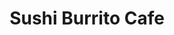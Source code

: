 ---
layout: place
title: "Sushi Burrito Cafe"
permalink: /north-dakota/fargo/sushi-burrito-cafe.html
stateAbbr: ND
stateName: North Dakota
cityName: Fargo
seo:
  name: "Sushi Burrito Cafe"
  type: Restaurant
  links: https://sushi-burrito-and-thai.square.site/
description: "Looking for sushi in Fargo, North Dakota? Check out Sushi Burrito Cafe for a delightful Japanese dining experience. Enjoy a variety of sushi and other dishes..."
place_id: ChIJd43pnVLJyFIRp26u36FTwqA
photos:
  - name: >-
      places/ChIJd43pnVLJyFIRp26u36FTwqA/photos/AeeoHcJyJhIBvtLG5rbi5zAynfS0XcG_XcOOGJsiRUGAuMkD-qIkUS7ammGrps3Xs438osIvQEn35j-xXkzznn1GFWg9ApkZ-cgGkNUpAhpIEn6Ct7l4bm3jrzrsSDRuryMFkEiXCvegauujDqy3F7h4iTNUqYCiNrEWimvMNew3W9C_gjrhTOtHJBzPCHJWrRyQiS5SR2kFO6WzmWyOdpEk8M8vsOeVxwDPrUOgqp2EDnAWVNaxzD94preSaesjYs_jWUuMjT9648pAVsDO5wBOZ9hwzAxAj6RkaS0WzZ5ADWBuVg
    widthPx: 2048
    heightPx: 2048
    authorAttributions:
      - displayName: Sushi Burrito Cafe
        uri: https://maps.google.com/maps/contrib/100240915403842990397
        photoUri: >-
          https://lh3.googleusercontent.com/a-/ALV-UjVA6hvnIAz0yE7bx-vVvLzjerfa2np0uVjRhvF1vs-Gud-jvak=s100-p-k-no-mo
    flagContentUri: >-
      https://www.google.com/local/imagery/report/?cb_client=maps_api_places.places_api&image_key=!1e10!2sAF1QipOe1BG1YAtmZYfd1CGYFGFgE631Z5nGv5u3bqvN&hl=en-US
    googleMapsUri: >-
      https://www.google.com/maps/place//data=!3m4!1e2!3m2!1sAF1QipOe1BG1YAtmZYfd1CGYFGFgE631Z5nGv5u3bqvN!2e10!4m2!3m1!1s0x52c8c9529de98d77:0xa0c253a1dfae6ea7
  - name: >-
      places/ChIJd43pnVLJyFIRp26u36FTwqA/photos/AeeoHcLMjMSld9QGM1NjKU1XcfKyweYTsklLIh4jnaRT-jsUmexpIAdzXos4aQdI1BG2xYEKSaA71F6k8jjpv1cyjZQO6t1ZNTq6vAmMaqXH0_TAwWdEr7rLFYvnCvh4fcqN8Lr_C8aN3kr5YttRz0oIvRcV3wk1I30g7s92Omz9C-mf6L-RW7W9lpGSc2fqRANwVHhI6UwZDviBmO_3QJaFH6AKWupdXaSkk2_PRWmzwcMtrBLGVXdNk2dcBwj1Nh_hjEd-JcFn6ONId81VxzNYa8zaK7R77Jo6MolN09Nj_mxv3QJrXMY4pBhkNmJcgoY9cqZXxade5P7UZ9cdBfPfV6k6FPsZH66A6Ut58-ezB8y8CdFi2sayt2mUtc_ZXzQ6bEYyPZobBwQ3GemwUei-fDADFR1xNIwsl7c1-MoYkwTkNCo
    widthPx: 4000
    heightPx: 3000
    authorAttributions:
      - displayName: Eric S.
        uri: https://maps.google.com/maps/contrib/113421998907615008712
        photoUri: >-
          https://lh3.googleusercontent.com/a-/ALV-UjXNC4xCZXpfg0xEZl2FAVPrHunTkiGKeGVtQ4iNRtaA7KWv7-tt=s100-p-k-no-mo
    flagContentUri: >-
      https://www.google.com/local/imagery/report/?cb_client=maps_api_places.places_api&image_key=!1e10!2sCIHM0ogKEICAgIDXx6HyywE&hl=en-US
    googleMapsUri: >-
      https://www.google.com/maps/place//data=!3m4!1e2!3m2!1sCIHM0ogKEICAgIDXx6HyywE!2e10!4m2!3m1!1s0x52c8c9529de98d77:0xa0c253a1dfae6ea7
  - name: >-
      places/ChIJd43pnVLJyFIRp26u36FTwqA/photos/AeeoHcK2BZ8eC4kx3vHS-pZRkOFhT1ITIfu8qxAHnVDVmd184aIJgLvrWo4T9MZpJcZSaP0dnF-Q9SugXlfKSFrG5jj6s6w72da7lhKXZPZUkhHG6gHiOFNMtaJsVINiS9sqyppbqRR5trQ0A2AcPbB3GA3DpY4ESMhWcU4tL0PUTsPWFhR_kPOrq2IGEuy3hgp_g1lZcEZobp0aA3JLGqWtva4p40KKyKPTNmjhO_Z8EJwl25-S_WSLQlMOV5AkUM7B_7IxWPTQDxU1ILUdLC7WFZQ1fuPXeEFGmviaCvkp8Zgnx-zTaI_sy8Aek9HKR9Z9XApOfdjA3yY2thcZJUBXMYwas3H4zESNSLfm_UFBAsxiVQRcSavB5cfKGMV44UB1WLuEdnTXpe6iTYQLiyWwsnmN5lxFrLyQXE299OjYB2T8nA
    widthPx: 1080
    heightPx: 618
    authorAttributions:
      - displayName: Jinny chanel
        uri: https://maps.google.com/maps/contrib/112515886769366742345
        photoUri: >-
          https://lh3.googleusercontent.com/a-/ALV-UjUQMSYVoyu-7GDBNJaN6IVzl1ib0d2IKYFNShrGiwEy8BnT1nxn=s100-p-k-no-mo
    flagContentUri: >-
      https://www.google.com/local/imagery/report/?cb_client=maps_api_places.places_api&image_key=!1e10!2sCIHM0ogKEICAgICvt7WMaQ&hl=en-US
    googleMapsUri: >-
      https://www.google.com/maps/place//data=!3m4!1e2!3m2!1sCIHM0ogKEICAgICvt7WMaQ!2e10!4m2!3m1!1s0x52c8c9529de98d77:0xa0c253a1dfae6ea7
  - name: >-
      places/ChIJd43pnVLJyFIRp26u36FTwqA/photos/AeeoHcI5yl3J3QmcFWFb2lhf3tSo97WyhDRG8tUJtfU5l0mKwjX14rYX7xRtzURYEU1edXyy0Ipd0Tcz_Nn9xXDyFflA8nKR3SGpa-fRIOX3QQFN4MQviZuEmJV6GqpuVMsKBxrgxBgknddebGrKWKtTs8Ar5WKBgnNTPYEkQk1-Wcgwb4tFtX7UmcTidTYcxVdcAMswJAMfNf-X3gbVeSWxcYfvXzxMmmtGeqj01NeninpXkw1O2xUK0a12I2G-7yEeKP1MzaMi7k3TtFdKX1NWJ2HodJ_TK1Bi-lMeYF87xoeMIfysRUg4pb2zoTsnmkkA2PTzTHtXyY7WwyZ5RpgU-5zJWhMp-Gl_w1-UfoOkJ4q3YmhJ_0g-qhd4NNpeQvKGo5YjiMQ4ucUDlbtL7KcxE1WQEVsQ_3UIzMynTsLu9FRDUg
    widthPx: 4000
    heightPx: 3000
    authorAttributions:
      - displayName: Eric S.
        uri: https://maps.google.com/maps/contrib/113421998907615008712
        photoUri: >-
          https://lh3.googleusercontent.com/a-/ALV-UjXNC4xCZXpfg0xEZl2FAVPrHunTkiGKeGVtQ4iNRtaA7KWv7-tt=s100-p-k-no-mo
    flagContentUri: >-
      https://www.google.com/local/imagery/report/?cb_client=maps_api_places.places_api&image_key=!1e10!2sCIHM0ogKEICAgIDXk9TBOg&hl=en-US
    googleMapsUri: >-
      https://www.google.com/maps/place//data=!3m4!1e2!3m2!1sCIHM0ogKEICAgIDXk9TBOg!2e10!4m2!3m1!1s0x52c8c9529de98d77:0xa0c253a1dfae6ea7
  - name: >-
      places/ChIJd43pnVLJyFIRp26u36FTwqA/photos/AeeoHcLv6THJoYxNcYTDOwVlm69jN2ZCP-hwyPimjAVdhYcyalzdDNAqjw6iY6q31RgsICT0rPtxLSdcjQ8OjC2ad5wcMZKbpDiV2dMjfTFmkhI22auwSOz8Wuta4h1hz6kndNFo-SuVWgkby9_VFS1IRDsMueX-zWw1CIZVe3W76NXrIAsEkyJoepHRLLhC4iZoL6AC_8Xa0ZykRVefbQrQtK-3t6SFRdsbCqo-bXNQ--yPmTu3zaJgrCbKFrzW0ZdrjXINjDVnRMl4ljgeUC-RKgZQ88JE4NH4LK3IBlbuR-RoaWTdkWs2jwrhek0GtXWB7x0d14lL2b0nhNtYD3hL6pBo1N79nPPyNrBnzETTqsimkQ0um19kuNdGG0isuJmXyhD_0bN9cqVuHfBb1AJAb_wOHhsSMW4-JWm0CQdGDDmocw
    widthPx: 1440
    heightPx: 1440
    authorAttributions:
      - displayName: Jinny chanel
        uri: https://maps.google.com/maps/contrib/112515886769366742345
        photoUri: >-
          https://lh3.googleusercontent.com/a-/ALV-UjUQMSYVoyu-7GDBNJaN6IVzl1ib0d2IKYFNShrGiwEy8BnT1nxn=s100-p-k-no-mo
    flagContentUri: >-
      https://www.google.com/local/imagery/report/?cb_client=maps_api_places.places_api&image_key=!1e10!2sCIHM0ogKEICAgICvt7WMfg&hl=en-US
    googleMapsUri: >-
      https://www.google.com/maps/place//data=!3m4!1e2!3m2!1sCIHM0ogKEICAgICvt7WMfg!2e10!4m2!3m1!1s0x52c8c9529de98d77:0xa0c253a1dfae6ea7
  - name: >-
      places/ChIJd43pnVLJyFIRp26u36FTwqA/photos/AeeoHcLOBkfHnsMMQqi1myQsRbpznnDYAsAAhFbklBf2sSNN8jxQ0D9zTI_TnKnd3LBLZ9Fdj6yqOO7JWY_penEQmtagap3sLFme7KRYviLToQV914xoPpD1_YLlbocc4-NJn2blocqS3F6BbysY1FoVEardsl3p6vwRDq117HqJVJuwBkUFQPuZDBKopJ3VYm2OFwOtEOfs2MciRRbtrlE58Kt9hnFeI28H_kyFVsPRLdzDaMsUjyZe_tEL-lVwndZbSlaUKDYUENxS8qVKJ3hjm5yQqF0jtLEsKB3iHjJ0J6-3H_cNgL9Z-4BknJ6HgcPE6rH7pspCPa1GDqMjluSms03DFa6tIzX-FXleGgmvvJd2Lz2CBnwxOMEo0nN6iTBf92qW6yo2PTAjpT_Ah1b58MqogcxMiA9VfVpfbSG3uLA
    widthPx: 4000
    heightPx: 2252
    authorAttributions:
      - displayName: cherry ruya
        uri: https://maps.google.com/maps/contrib/109380489031739751499
        photoUri: >-
          https://lh3.googleusercontent.com/a-/ALV-UjXNRN7fy_ZRyNaY9ZW4rnhjJDT8vL-UVrdNxZua1KjBQRcJKT88pA=s100-p-k-no-mo
    flagContentUri: >-
      https://www.google.com/local/imagery/report/?cb_client=maps_api_places.places_api&image_key=!1e10!2sCIHM0ogKEICAgID34byIIA&hl=en-US
    googleMapsUri: >-
      https://www.google.com/maps/place//data=!3m4!1e2!3m2!1sCIHM0ogKEICAgID34byIIA!2e10!4m2!3m1!1s0x52c8c9529de98d77:0xa0c253a1dfae6ea7
  - name: >-
      places/ChIJd43pnVLJyFIRp26u36FTwqA/photos/AeeoHcIkln_otEsEgjtue7ZsUuIoCIY5epe0WUiMSvplxpsv2bQVj-EOanMtgqN7UfLYh5M-u0miWWrF2hpy8fMYYcdy1vCTCtyBNUXpuGU4ZR1DRKeeZNE2fnAJV9zef7_Nf5ehxInY40HvsFuPU5cyEMEDjzVSCWbVu7qASsAH3X0jS1ybkgClTLNlvX3tAbqgMRQ2aAtywH3kVA-BMfL8OohWOVg2FPcW7IoujeTUmsvsCssfUXl7S0YxowaM--5B8p1jjt-Hw4whKzdaHgXePriAaBo1ylfuLwOzgPt_e6fTlukvOc3kSV3QAq6Fl84d4vIahhx024F97O92A5urbDsKmCkgLBYVr-D_VEBVXQgPEfQstutJ6idsTEO3MBIj88Dis37FwcGV01Py24dM61eiZTrqkD1XDkDCiwaPejk
    widthPx: 1125
    heightPx: 1125
    authorAttributions:
      - displayName: cherry ruya
        uri: https://maps.google.com/maps/contrib/109380489031739751499
        photoUri: >-
          https://lh3.googleusercontent.com/a-/ALV-UjXNRN7fy_ZRyNaY9ZW4rnhjJDT8vL-UVrdNxZua1KjBQRcJKT88pA=s100-p-k-no-mo
    flagContentUri: >-
      https://www.google.com/local/imagery/report/?cb_client=maps_api_places.places_api&image_key=!1e10!2sCIHM0ogKEICAgID34byESg&hl=en-US
    googleMapsUri: >-
      https://www.google.com/maps/place//data=!3m4!1e2!3m2!1sCIHM0ogKEICAgID34byESg!2e10!4m2!3m1!1s0x52c8c9529de98d77:0xa0c253a1dfae6ea7
  - name: >-
      places/ChIJd43pnVLJyFIRp26u36FTwqA/photos/AeeoHcLeeBe4KrKEeG_zoJCzYzuvkzwNQtryxa-menoBJmjO2dM8C5kqndPkDmlnwv0ldouWeocf72-tMPl37869WP0AYKVK8ZUKvvJp8cBDIjadrMbow-_Afi4Disc4T7R5tBjrrLEXjYo8XHAw5W6vd8Hgwy_aopPOir8UfB_oR8rsUijKz0OJ4k-a0bg65l_xhEQI39CwTTTeFgryo1_uHuaZHPpEG6Q1BNBQIPdBhUQiAYYXeuQisgaE5_M7Nd2gjUb54GDk_x7_OpWQuwgsyjN30DcS9mjc7eATnh8bWQDxdNIOmQrnJjEpdOFP4TOFx6h1cZBNddYp6xDw4-gyqvFLvgn9NQIRS1LYjk3YhgyOzaAP3LJtDz8GssvjV9ygVVrpupr1lI8DnjO6pjwH55jusoZMREG2L-OPpC2TChgxFw
    widthPx: 1440
    heightPx: 1439
    authorAttributions:
      - displayName: Jinny chanel
        uri: https://maps.google.com/maps/contrib/112515886769366742345
        photoUri: >-
          https://lh3.googleusercontent.com/a-/ALV-UjUQMSYVoyu-7GDBNJaN6IVzl1ib0d2IKYFNShrGiwEy8BnT1nxn=s100-p-k-no-mo
    flagContentUri: >-
      https://www.google.com/local/imagery/report/?cb_client=maps_api_places.places_api&image_key=!1e10!2sCIHM0ogKEICAgICvt7WMCQ&hl=en-US
    googleMapsUri: >-
      https://www.google.com/maps/place//data=!3m4!1e2!3m2!1sCIHM0ogKEICAgICvt7WMCQ!2e10!4m2!3m1!1s0x52c8c9529de98d77:0xa0c253a1dfae6ea7
  - name: >-
      places/ChIJd43pnVLJyFIRp26u36FTwqA/photos/AeeoHcIIUoG2_pbuD3E7CMEfJiL22VoAiALzYoEVdeaMlAJeyTKmaHecfvTr3xUSkikozyRDMC_yH1HK6boZTzgxD6UWpVRPHlcwhf2UInm3XVSmzHe-qtcXgqnz9O1RbEOflG7NLKqxOl5Bkql2tCN08t98wchnFD2gieVOVro-3GjuFGrG7fqB6vmUHPzJlvCAcj0jfbaQ-S34sHXc-68NmhUc8JHz25R1Mjz2bUAxC08TbnYVMm5aM5LZty0z-fD7EWc-qyFQ__HtKpz7k8Fx-kWugxQ6JD-Y6q-kw-I-R0ZMR7aSEZfKcZQugkPVC-ljc-T5euv6rWvBzsUvnEEAqOUCYIC7lguTzgonzhAFhw56pctB5StMyOLolH-194K2RRH7va3-pfGopNPQhRYfBaQixQOy13MbSsLZBXwyCdg0ZA
    widthPx: 4000
    heightPx: 3000
    authorAttributions:
      - displayName: Eric S.
        uri: https://maps.google.com/maps/contrib/113421998907615008712
        photoUri: >-
          https://lh3.googleusercontent.com/a-/ALV-UjXNC4xCZXpfg0xEZl2FAVPrHunTkiGKeGVtQ4iNRtaA7KWv7-tt=s100-p-k-no-mo
    flagContentUri: >-
      https://www.google.com/local/imagery/report/?cb_client=maps_api_places.places_api&image_key=!1e10!2sCIHM0ogKEICAgIDXk9S0Pw&hl=en-US
    googleMapsUri: >-
      https://www.google.com/maps/place//data=!3m4!1e2!3m2!1sCIHM0ogKEICAgIDXk9S0Pw!2e10!4m2!3m1!1s0x52c8c9529de98d77:0xa0c253a1dfae6ea7
  - name: >-
      places/ChIJd43pnVLJyFIRp26u36FTwqA/photos/AeeoHcKr1BWkL1Z1XgLN6kXw8TheDRy-u4_-YfMnWJ5mMSw0AN4ix9upbi6RJKcYOd-2f305OGkZnLNJ_suOh4PvhrRXlp-nSEqNbV2wLtKPJO4ojqSdoMmpqNAf4jHwTZdSK2IUCwTGS_SVCZjuBoQHGEQ_h-EkSYCmf-XS3ZyVnMsmYIYPKWD9kMnOV29LMIBVdHMPJUUq2Ylu7dm5MlK1f0tL16xZXgZex_NsT4jOYhUFExeebwlDGJ1g9Yy0ma-Wd6-z53phGC1TzaU60DaKuMMo6BAcqNeVv0VAdHG0ESs8RGif-hl93pHsUJFBSxbo6ojFRvgUu09cUEvU7cCsXsME9MRlv7c36jPaNx1tLWYu7TrqOfeD_KVZ36P7F0dx_cJ8OPrQngxyDKvVcJoA49rPzXDMSGN9BkKohVNIUaJVFmSh
    widthPx: 4000
    heightPx: 3000
    authorAttributions:
      - displayName: Jinny chanel
        uri: https://maps.google.com/maps/contrib/112515886769366742345
        photoUri: >-
          https://lh3.googleusercontent.com/a-/ALV-UjUQMSYVoyu-7GDBNJaN6IVzl1ib0d2IKYFNShrGiwEy8BnT1nxn=s100-p-k-no-mo
    flagContentUri: >-
      https://www.google.com/local/imagery/report/?cb_client=maps_api_places.places_api&image_key=!1e10!2sCIHM0ogKEICAgICvt7WM7gE&hl=en-US
    googleMapsUri: >-
      https://www.google.com/maps/place//data=!3m4!1e2!3m2!1sCIHM0ogKEICAgICvt7WM7gE!2e10!4m2!3m1!1s0x52c8c9529de98d77:0xa0c253a1dfae6ea7
address: 623 Northern Pacific Ave, Fargo, ND 58102, USA
street: 623 Northern Pacific Ave
city: Fargo
state: ND
zip: '58102'
country: USA
neighborhood: Downtown
latitude: '46.876046'
longitude: '-96.789059'
accessibility_options:
  wheelchairAccessibleParking: true
  wheelchairAccessibleEntrance: true
  wheelchairAccessibleRestroom: true
  wheelchairAccessibleSeating: true
business_status: CLOSED_PERMANENTLY
name: Sushi Burrito Cafe
google_maps_links:
  directionsUri: >-
    https://www.google.com/maps/dir//''/data=!4m7!4m6!1m1!4e2!1m2!1m1!1s0x52c8c9529de98d77:0xa0c253a1dfae6ea7!3e0
  placeUri: https://maps.google.com/?cid=11583913146257927847
  writeAReviewUri: >-
    https://www.google.com/maps/place//data=!4m3!3m2!1s0x52c8c9529de98d77:0xa0c253a1dfae6ea7!12e1
  reviewsUri: >-
    https://www.google.com/maps/place//data=!4m4!3m3!1s0x52c8c9529de98d77:0xa0c253a1dfae6ea7!9m1!1b1
  photosUri: >-
    https://www.google.com/maps/place//data=!4m3!3m2!1s0x52c8c9529de98d77:0xa0c253a1dfae6ea7!10e5
primary_type: Sushi Restaurant
opening_hours:
  regular: null
  current: null
secondary_opening_hours:
  regular:
    weekdayDescriptions: null
    type: null
  current:
    weekdayDescriptions: null
    type: null
phone: (701) 781-3820
price_level: null
price_range: $10 &ndash; $20
rating: '4.6'
rating_count: 147
website: https://sushi-burrito-and-thai.square.site/
reviews:
  - name: >-
      places/ChIJd43pnVLJyFIRp26u36FTwqA/reviews/ChZDSUhNMG9nS0VJQ0FnSURIdDVfamRnEAE
    relativePublishTimeDescription: 6 months ago
    rating: 5
    text:
      text: >-
        I got the vegetarian sushi burrito and it was the perfect post-flight
        victory bite.

        Even more delicious seeing how vegetarian conscious they are! She was
        excited to tell me about the sauce they make for their Thai dishes in
        liu of fishy and I'm excited to come back to try them!


        My Okinawa milk tea had soft boba (LOVE) and a great strong flavor. The
        only downside is I don't think it's gonna survive my 3-hr commute.
      languageCode: en
    originalText:
      text: >-
        I got the vegetarian sushi burrito and it was the perfect post-flight
        victory bite.

        Even more delicious seeing how vegetarian conscious they are! She was
        excited to tell me about the sauce they make for their Thai dishes in
        liu of fishy and I'm excited to come back to try them!


        My Okinawa milk tea had soft boba (LOVE) and a great strong flavor. The
        only downside is I don't think it's gonna survive my 3-hr commute.
      languageCode: en
    authorAttribution:
      displayName: Danielle Wagner
      uri: https://www.google.com/maps/contrib/111831603540178910637/reviews
      photoUri: >-
        https://lh3.googleusercontent.com/a-/ALV-UjWR0Q5XWecQmZKSrH1WQmnDGts75kLTOaQUk2l9YyU8gyB9wzfI=s128-c0x00000000-cc-rp-mo
    publishTime: '2024-09-20T21:57:36.223751Z'
    flagContentUri: >-
      https://www.google.com/local/review/rap/report?postId=ChZDSUhNMG9nS0VJQ0FnSURIdDVfamRnEAE&d=17924085&t=1
    googleMapsUri: >-
      https://www.google.com/maps/reviews/data=!4m6!14m5!1m4!2m3!1sChZDSUhNMG9nS0VJQ0FnSURIdDVfamRnEAE!2m1!1s0x52c8c9529de98d77:0xa0c253a1dfae6ea7
  - name: >-
      places/ChIJd43pnVLJyFIRp26u36FTwqA/reviews/ChdDSUhNMG9nS0VJQ0FnSUNWdmFpOHBBRRAB
    relativePublishTimeDescription: a year ago
    rating: 5
    text:
      text: >-
        I've been here a few times over the past year. Consistently great stuff.
        I've had both a custom burrito and a custom poke bowl (see photos). I'm
        not a raw fish person myself, so I'm happy that they have the beef
        bulgogi as well as crab/crab salad and options that aren't only raw
        sushi. Very tasty, friendly staff, great beverages (the Taro milk tea is
        great). If one thing could be improved, the tortillas are maybe a bit
        thick.
      languageCode: en
    originalText:
      text: >-
        I've been here a few times over the past year. Consistently great stuff.
        I've had both a custom burrito and a custom poke bowl (see photos). I'm
        not a raw fish person myself, so I'm happy that they have the beef
        bulgogi as well as crab/crab salad and options that aren't only raw
        sushi. Very tasty, friendly staff, great beverages (the Taro milk tea is
        great). If one thing could be improved, the tortillas are maybe a bit
        thick.
      languageCode: en
    authorAttribution:
      displayName: Max Thompson
      uri: https://www.google.com/maps/contrib/111711311223921651671/reviews
      photoUri: >-
        https://lh3.googleusercontent.com/a/ACg8ocJLUE_oDnbMcmoQCBdoERlPGUqTCTtlEO1oyP1eAN-YH2yixQ=s128-c0x00000000-cc-rp-mo
    publishTime: '2023-12-09T00:31:29.906912Z'
    flagContentUri: >-
      https://www.google.com/local/review/rap/report?postId=ChdDSUhNMG9nS0VJQ0FnSUNWdmFpOHBBRRAB&d=17924085&t=1
    googleMapsUri: >-
      https://www.google.com/maps/reviews/data=!4m6!14m5!1m4!2m3!1sChdDSUhNMG9nS0VJQ0FnSUNWdmFpOHBBRRAB!2m1!1s0x52c8c9529de98d77:0xa0c253a1dfae6ea7
  - name: >-
      places/ChIJd43pnVLJyFIRp26u36FTwqA/reviews/ChZDSUhNMG9nS0VJQ0FnTUNBdzlLOUpnEAE
    relativePublishTimeDescription: 2 months ago
    rating: 2
    text:
      text: >-
        The last time I ordered from here, I got sick from the food. I wanted to
        like it, but the rice was way overcooked so it was soggy and the
        overpowering flavor from the eel sauce or spicy mayo was too much. It
        tasted mediocre and wasn’t the greatest imo.
      languageCode: en
    originalText:
      text: >-
        The last time I ordered from here, I got sick from the food. I wanted to
        like it, but the rice was way overcooked so it was soggy and the
        overpowering flavor from the eel sauce or spicy mayo was too much. It
        tasted mediocre and wasn’t the greatest imo.
      languageCode: en
    authorAttribution:
      displayName: Kate P
      uri: https://www.google.com/maps/contrib/101540329160971832323/reviews
      photoUri: >-
        https://lh3.googleusercontent.com/a/ACg8ocIbWRO2_A0ZDNxZqO6WMaDL9whq2DyYQQ59SoWvXUSV99N3QLa4=s128-c0x00000000-cc-rp-mo-ba2
    publishTime: '2025-02-03T17:45:46.807532Z'
    flagContentUri: >-
      https://www.google.com/local/review/rap/report?postId=ChZDSUhNMG9nS0VJQ0FnTUNBdzlLOUpnEAE&d=17924085&t=1
    googleMapsUri: >-
      https://www.google.com/maps/reviews/data=!4m6!14m5!1m4!2m3!1sChZDSUhNMG9nS0VJQ0FnTUNBdzlLOUpnEAE!2m1!1s0x52c8c9529de98d77:0xa0c253a1dfae6ea7
  - name: >-
      places/ChIJd43pnVLJyFIRp26u36FTwqA/reviews/ChZDSUhNMG9nS0VJQ0FnSURYeDdHVU5REAE
    relativePublishTimeDescription: 5 months ago
    rating: 4
    text:
      text: >-
        Friendly folks.  Menu is available in about five versions, but all the
        same.  It's definitely a neat take on sushi and poke by putting it in a
        wrap.
      languageCode: en
    originalText:
      text: >-
        Friendly folks.  Menu is available in about five versions, but all the
        same.  It's definitely a neat take on sushi and poke by putting it in a
        wrap.
      languageCode: en
    authorAttribution:
      displayName: Eric S.
      uri: https://www.google.com/maps/contrib/113421998907615008712/reviews
      photoUri: >-
        https://lh3.googleusercontent.com/a-/ALV-UjXNC4xCZXpfg0xEZl2FAVPrHunTkiGKeGVtQ4iNRtaA7KWv7-tt=s128-c0x00000000-cc-rp-mo-ba6
    publishTime: '2024-10-31T15:57:52.850713Z'
    flagContentUri: >-
      https://www.google.com/local/review/rap/report?postId=ChZDSUhNMG9nS0VJQ0FnSURYeDdHVU5REAE&d=17924085&t=1
    googleMapsUri: >-
      https://www.google.com/maps/reviews/data=!4m6!14m5!1m4!2m3!1sChZDSUhNMG9nS0VJQ0FnSURYeDdHVU5REAE!2m1!1s0x52c8c9529de98d77:0xa0c253a1dfae6ea7
  - name: >-
      places/ChIJd43pnVLJyFIRp26u36FTwqA/reviews/ChdDSUhNMG9nS0VJQ0FnSUNxMjRlUTZ3RRAB
    relativePublishTimeDescription: 3 years ago
    rating: 4
    text:
      text: >-
        Sushi Burrito sounds a lot better than it is, and the Sushi Burrito Cafe
        itself LOOKS better than it is.. sorry, but it’s a 2-1 overthrow here,
        and the odds aren’t looking great.


        But, it’s still not bad by any standards. I mean, I still gave them 4
        stars as you can see and I wouldn’t just do that for no reason. Only,
        I’ve had sushi burritos at other places before, and they are way better
        than the one I tried here. Fargo just struggles with its sushi, and what
        else could you expect from a land locked frozen tundra with few people?


        I just love the cafe itself- it’s dreamy, it’s sparkly, it’s relaxing
        and it’s aesthetic. Superb for sitting down to eat and enjoy the space.
        I got one of the spicy burritos, and MAN was it spicy. Hot dang! I can
        take a lot of spice and I love spice, but this was too much to be
        honest. And I felt that the seaweed wrap was too sticky and the texture
        just wasn’t quite right. But you also have the option of getting a
        regular tortilla wrap if you don’t want seaweed. Thought it’s a nice
        option, it just seemed weird to me.


        We also got boba, because of course a sushi burrito joint would serve
        bubble tea too! I really enjoyed that- but the boba was a tad too soft,
        it was almost just melt in your mouth, and anyone who’s had boba a lot
        knows it should be more chewy and a bit solid. It’s a delicate balance.
        But overall I’d definitely come back and 100% enjoy it! Just maybe
        getting something slightly less spicy, lol.
      languageCode: en
    originalText:
      text: >-
        Sushi Burrito sounds a lot better than it is, and the Sushi Burrito Cafe
        itself LOOKS better than it is.. sorry, but it’s a 2-1 overthrow here,
        and the odds aren’t looking great.


        But, it’s still not bad by any standards. I mean, I still gave them 4
        stars as you can see and I wouldn’t just do that for no reason. Only,
        I’ve had sushi burritos at other places before, and they are way better
        than the one I tried here. Fargo just struggles with its sushi, and what
        else could you expect from a land locked frozen tundra with few people?


        I just love the cafe itself- it’s dreamy, it’s sparkly, it’s relaxing
        and it’s aesthetic. Superb for sitting down to eat and enjoy the space.
        I got one of the spicy burritos, and MAN was it spicy. Hot dang! I can
        take a lot of spice and I love spice, but this was too much to be
        honest. And I felt that the seaweed wrap was too sticky and the texture
        just wasn’t quite right. But you also have the option of getting a
        regular tortilla wrap if you don’t want seaweed. Thought it’s a nice
        option, it just seemed weird to me.


        We also got boba, because of course a sushi burrito joint would serve
        bubble tea too! I really enjoyed that- but the boba was a tad too soft,
        it was almost just melt in your mouth, and anyone who’s had boba a lot
        knows it should be more chewy and a bit solid. It’s a delicate balance.
        But overall I’d definitely come back and 100% enjoy it! Just maybe
        getting something slightly less spicy, lol.
      languageCode: en
    authorAttribution:
      displayName: Raegan Linster
      uri: https://www.google.com/maps/contrib/107577473997361729085/reviews
      photoUri: >-
        https://lh3.googleusercontent.com/a-/ALV-UjXDxtKQBaoJIv9CwLNi9-1cAGC746orhSEobxBtbOK1pZA2ap7Eow=s128-c0x00000000-cc-rp-mo-ba7
    publishTime: '2021-06-20T00:03:45.495582Z'
    flagContentUri: >-
      https://www.google.com/local/review/rap/report?postId=ChdDSUhNMG9nS0VJQ0FnSUNxMjRlUTZ3RRAB&d=17924085&t=1
    googleMapsUri: >-
      https://www.google.com/maps/reviews/data=!4m6!14m5!1m4!2m3!1sChdDSUhNMG9nS0VJQ0FnSUNxMjRlUTZ3RRAB!2m1!1s0x52c8c9529de98d77:0xa0c253a1dfae6ea7
parking_options:
  freeParkingLot: true
  freeStreetParking: true
  valetParking: false
payment_options:
  acceptsCreditCards: true
  acceptsDebitCards: true
  acceptsCashOnly: false
  acceptsNfc: true
allow_dogs: null
curbside_pickup: true
delivery: true
dine_in: true
good_for_children: null
good_for_groups: null
good_for_sports: false
live_music: false
menu_for_children: null
outdoor_seating: false
reservable: null
restroom: true
serves_beer: false
serves_breakfast: null
serves_brunch: false
serves_cocktails: false
serves_coffee: false
serves_dinner: true
serves_dessert: true
serves_lunch: true
serves_vegetarian_food: true
serves_wine: false
takeout: true
summary: null

---